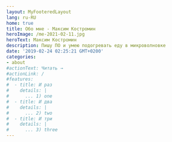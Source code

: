 ```yaml
---
layout: MyFooteredLayout
lang: ru-RU
home: true
title: Обо мне - Максим Костромин
heroImage: /me-2021-02-11.jpg
heroText: Максим Костромин
description: Пишу ПО и умею подогревать еду в микроволновке 
date: '2019-02-24 02:25:21 GMT+0200'
categories:
- about
#actionText: Читать →
#actionLink: /
#features:
#  - title: И раз
#    details: |
#      ... 1) one
#  - title: И два
#    details: |
#      ... 2) two
#  - title: И три
#    details: |
#      ... 3) three
---
```


<MyJoke :value="''"/>

<!--
TODO: В разработке...
-->
